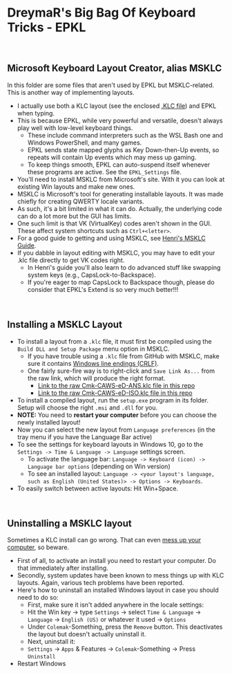 DreymaR's Big Bag Of Keyboard Tricks - EPKL
===========================================
<br>

Microsoft Keyboard Layout Creator, alias MSKLC
----------------------------------------------
In this folder are some files that aren't used by EPKL but MSKLC-related. This is another way of implementing layouts.
- I actually use both a KLC layout (see the enclosed [.KLC file][MyCAWS]) and EPKL when typing.
- This is because EPKL, while very powerful and versatile, doesn't always play well with low-level keyboard things.
	- These include command interpreters such as the WSL Bash one and Windows PowerShell, and many games.
	- EPKL sends state mapped glyphs as Key Down-then-Up events, so repeats will contain Up events which may mess up gaming.
	- To keep things smooth, EPKL can auto-suspend itself whenever these programs are active. See the `EPKL_Settings` file.
- You'll need to install MSKLC from Microsoft's site. With it you can look at existing Win layouts and make new ones.
- MSKLC is Microsoft's tool for generating installable layouts. It was made chiefly for creating QWERTY locale variants.
- As such, it's a bit limited in what it can do. Actually, the underlying code can do a lot more but the GUI has limits.
- One such limit is that VK (VirtualKey) codes aren't shown in the GUI. These affect system shortcuts such as `Ctrl+<letter>`.
- For a good guide to getting and using MSKLC, see [Henri's MSKLC Guide][MSKLCg].
- If you dabble in layout editing with MSKLC, you may have to edit your .klc file directly to get VK codes right.
	- In Henri's guide you'll also learn to do advanced stuff like swapping system keys (e.g., CapsLock-to-Backspace).
	- If you're eager to map CapsLock to Backspace though, please do consider that EPKL's Extend is so very much better!!!
<br>

Installing a MSKLC Layout
-------------------------
- To install a layout from a `.klc` file, it must first be compiled using the `Build DLL and Setup Package` menu option in MSKLC.
	- If you have trouble using a `.klc` file from GitHub with MSKLC, make sure it contains [Windows line endings (CRLF)][WinLin].
	- One fairly sure-fire way is to right-click and `Save Link As...` from the raw link, which will produce the right format.
		- [Link to the raw Cmk-CAWS-eD-ANS.klc file in this repo][CAWSAR]
		- [Link to the raw Cmk-CAWS-eD-ISO.klc file in this repo][CAWSIR]
- To install a compiled layout, run the `setup.exe` program in its folder. Setup will choose the right `.msi` and `.dll` for you.
- **NOTE:** You need to **restart your computer** before you can choose the newly installed layout!
- Now you can select the new layout from `Language preferences` (in the tray menu if you have the Language Bar active)
- To see the settings for keyboard layouts in Windows 10, go to the `Settings -> Time & Language -> Language` settings screen.
	- To activate the language bar: `Language -> Keyboard (icon) -> Language bar options` (depending on Win version)
	- To see an installed layout: `Language -> <your layout's language, such as English (United States)> -> Options -> Keyboards`.
- To easily switch between active layouts: Hit Win+Space.
<br>

Uninstalling a MSKLC layout
---------------------------
Sometimes a KLC install can go wrong. That can even [mess up your computer][KLCtec], so beware.
- First of all, to activate an install you need to restart your computer. Do that immediately after installing.
- Secondly, system updates have been known to mess things up with KLC layouts. Again, various tech problems have been reported.
- Here's how to uninstall an installed Windows layout in case you should need to do so:
	- First, make sure it isn't added anywhere in the locale settings:
	- Hit the Win key → type `Settings` → select `Time & Language` → `Language` → `English (US)` or whatever it used → `Options`
	- Under `Colemak`-Something, press the `Remove` button. This deactivates the layout but doesn't actually uninstall it.
	- Next, uninstall it:
	- `Settings` → `Apps` & Features → `Colemak`-Something → Press `Uninstall`
- Restart Windows


[MyCAWS]: ./Cmk-CAWS-eD-ISO.klc (DreymaR's MSKLC Colemak-CAWS layout file)
[MSKLCg]: https://msklc-guide.github.io/ (Henri's MSKLC Guide)
[KLCtec]: https://forum.colemak.com/topic/2785-techinal-issues-after-using-colemak/#p24299 (A case of technical trouble with MSKLC)
[WinLin]: https://stackoverflow.com/questions/32255747/on-windows-how-would-i-detect-the-line-ending-of-a-file (StackOverflow on line endings for Windows)
[CAWSIR]: https://github.com/DreymaR/BigBagKbdTrixPKL/raw/master/Other/MSKLC/Cmk-CAWS-eD-ISO.klc
[CAWSAR]: https://github.com/DreymaR/BigBagKbdTrixPKL/raw/master/Other/MSKLC/Cmk-CAWS-eD-ANS.klc
